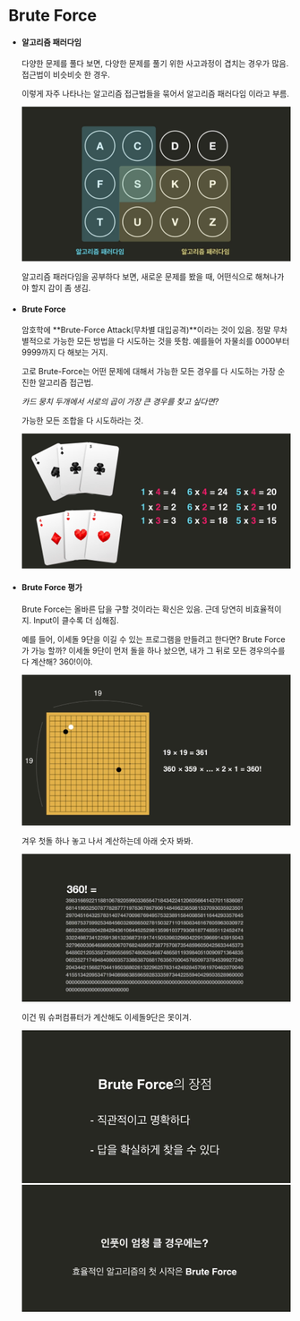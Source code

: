 # Brute Force

- #### 알고리즘 패러다임

  다양한 문제를 풀다 보면, 다양한 문제를 풀기 위한 사고과정이 겹치는 경우가 많음. 접근법이 비슷비슷 한 경우. 

  이렇게 자주 나타나는 알고리즘 접근법들을 묶어서 알고리즘 패러다임 이라고 부름. 

  ![2_16](./resources/3_1.png)

  알고리즘 패러다임을 공부하다 보면, 새로운 문제를 봤을 때, 어떤식으로 해쳐나가야 할지 감이 좀 생김. 

  

- #### Brute Force

  암호학에 **Brute-Force Attack(무차별 대입공격)**이라는 것이 있음. 정말 무차별적으로 가능한 모든 방법을 다 시도하는 것을 뜻함. 예를들어 자물쇠를 0000부터 9999까지 다 해보는 거지. 

  고로 Brute-Force는 어떤 문제에 대해서 가능한 모든 경우를 다 시도하는 가장 순진한 알고리즘 접근법. 

  *카드 뭉치 두개에서 서로의 곱이 가장 큰 경우를 찾고 싶다면?*

  가능한 모든 조합을 다 시도하라는 것. 

  ![2_16](./resources/3_2.png)





- #### Brute Force 평가

  Brute Force는 올바른 답을 구할 것이라는 확신은 있음. 근데 당연히 비효율적이지. Input이 클수록 더 심해짐. 

  예를 들어, 이세돌 9단을 이길 수 있는 프로그램을 만들려고 한다면? Brute Force가 가능 할까? 이세돌 9단이 먼저 돌을 하나 놨으면, 내가 그 뒤로 모든 경우의수를 다 계산해? 360!이야. 

  ![2_16](./resources/3_3.png)

  겨우 첫돌 하나 놓고 나서 계산하는데 아래 숫자 봐봐. 

  ![2_16](./resources/3_4.png)

  이건 뭐 슈퍼컴퓨터가 계산해도 이세돌9단은 못이겨. 

  ![2_16](./resources/3_5.png)
  ![2_16](./resources/3_6.png)

